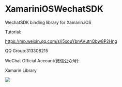# XamariniOSWechatSDK
WechatSDK binding library for Xamarin.iOS

Tutorial:

https://mp.weixin.qq.com/s/j5xouYbnAVutnQbw8P2Hng

QQ Group:313308215

WeChat Official Account(微信公众号):

Xamarin Library


<img src="https://raw.githubusercontent.com/jingliancui/XamariniOSWechatSDK/master/Images/wechatqrcode.jpg"/>

